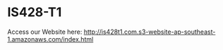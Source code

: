 # IS428-T1

Access our Website here:
http://is428t1.com.s3-website-ap-southeast-1.amazonaws.com/index.html

